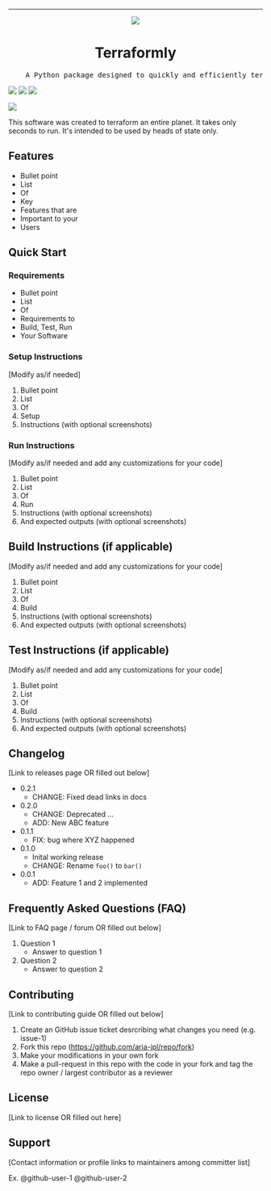 <!-- ********************************************************************************************* -->
<!-- NOTE: this is NOT a real project, this is a template to be used for your own REAMDE.md files! -->
<!-- ********************************************************************************************* -->

<!-- Header block for project -->
<hr>

<div align="center">

<span style="display:block;text-align:center">
  
  ![](https://www.nasa.gov/sites/default/files/styles/side_image/public/thumbnails/image/nasa-logo-web-rgb.png?itok=uDhKSTb1)
  <!-- ☝️ Replace with your logo (if applicable) ☝️ -->
  
</span>

  <h1 align="center">Terraformly</h1>
  <!-- ☝️ Replace with your repo name ☝️ -->

</div>

<pre align="center">
    A Python package designed to quickly and efficiently terraform a planet.
</pre>
<!-- ☝️ Replace with a single sentence describing the purpose of your repo / proj ☝️ -->

<!-- Header block for project -->

![](https://img.shields.io/github/last-commit/riverma/github_test_area) ![](https://img.shields.io/github/downloads/riverma/github_test_area/total) ![](https://img.shields.io/github/stars/riverma/github_test_area?style=social) 
<!-- ☝️ Add badges via: https://shields.io ☝️ -->

![](https://picsum.photos/id/1002/1024/800)
<!-- ☝️ Screenshot of your software (if applicable) ☝️ -->

This software was created to terraform an entire planet. It takes only seconds to run. It's intended to be used by heads of state only. 
<!-- ☝️ Replace with a more detailed description of your repository, including why it was made and whom its intended for.  ☝️ -->

## Features

* Bullet point
* List 
* Of 
* Key
* Features that are
* Important to your
* Users

## Quick Start

### Requirements

* Bullet point
* List 
* Of 
* Requirements to
* Build, Test, Run
* Your Software

### Setup Instructions

[Modify as/if needed]

1. Bullet point
2. List 
3. Of 
4. Setup
5. Instructions (with optional screenshots)

### Run Instructions

[Modify as/if needed and add any customizations for your code]

1. Bullet point
2. List 
3. Of 
4. Run
5. Instructions (with optional screenshots)
6. And expected outputs (with optional screenshots)

## Build Instructions (if applicable)

[Modify as/if needed and add any customizations for your code]

1. Bullet point
2. List 
3. Of 
4. Build
5. Instructions (with optional screenshots)
6. And expected outputs (with optional screenshots)

## Test Instructions (if applicable)

[Modify as/if needed and add any customizations for your code]

1. Bullet point
2. List 
3. Of 
4. Build
5. Instructions (with optional screenshots)
6. And expected outputs (with optional screenshots)

## Changelog

[Link to releases page OR filled out below]

* 0.2.1
    * CHANGE: Fixed dead links in docs
* 0.2.0
    * CHANGE: Deprecated ...
    * ADD: New ABC feature
* 0.1.1
    * FIX: bug where XYZ happened
* 0.1.0
    * Inital working release
    * CHANGE: Rename `foo()` to `bar()`
* 0.0.1
    * ADD: Feature 1 and 2 implemented

## Frequently Asked Questions (FAQ)

[Link to FAQ page / forum OR filled out below]

1. Question 1
   - Answer to question 1
2. Question 2
   - Answer to question 2

## Contributing

[Link to contributing guide OR filled out below]

1. Create an GitHub issue ticket desrcribing what changes you need (e.g. issue-1)
2. Fork this repo (<https://github.com/aria-jpl/repo/fork>)
3. Make your modifications in your own fork
4. Make a pull-request in this repo with the code in your fork and tag the repo owner / largest contributor as a reviewer

## License

[Link to license OR filled out here]

## Support

[Contact information or profile links to maintainers among committer list]

Ex. @github-user-1 @github-user-2
